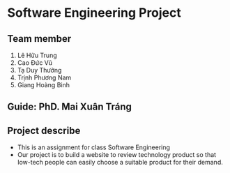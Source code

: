 # Software Engineering Project


## Team member
1. Lê Hữu Trung
2. Cao Đức Vũ
3. Tạ Duy Thưởng
4. Trịnh Phương Nam
5. Giang Hoàng Binh

## Guide: PhD. Mai Xuân Tráng

## Project describe
- This is an assignment for class Software Engineering
- Our project is to build a website to review technology product so that low-tech people can easily choose a suitable product for their demand.
